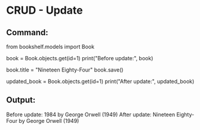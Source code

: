 # CRUD - Update

## Command:
from bookshelf.models import Book

book = Book.objects.get(id=1)
print("Before update:", book)

book.title = "Nineteen Eighty-Four"
book.save()

updated_book = Book.objects.get(id=1)
print("After update:", updated_book)

## Output:
Before update: 1984 by George Orwell (1949)
After update: Nineteen Eighty-Four by George Orwell (1949)
